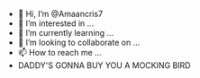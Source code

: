 - 👋 Hi, I’m @Amaancris7
- 👀 I’m interested in ...
- 🌱 I’m currently learning ...
- 💞️ I’m looking to collaborate on ...
- 📫 How to reach me ...
-  DADDY'S GONNA BUY YOU A MOCKING BIRD 
<!---
Amaancris7/Amaancris7 is a ✨ special ✨ repository because its `README.md` (this file) appears on your GitHub profile.
You can click the Preview link to take a look at your changes.
--->
